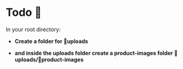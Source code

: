 # Todo 📝

In your root directory:

 - **Create a folder for 📁uploads**


 - **and inside the uploads folder create a product-images folder 📁uploads/📂product-images**
